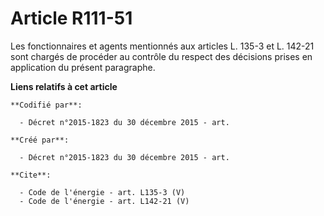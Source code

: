 # Article R111-51

Les fonctionnaires et agents mentionnés aux articles L. 135-3 et L. 142-21 sont chargés de procéder au contrôle du respect
des décisions prises en application du présent paragraphe.

**Liens relatifs à cet article**

	**Codifié par**:

	  - Décret n°2015-1823 du 30 décembre 2015 - art.

	**Créé par**:

	  - Décret n°2015-1823 du 30 décembre 2015 - art.

	**Cite**:

	  - Code de l'énergie - art. L135-3 (V)
	  - Code de l'énergie - art. L142-21 (V)
